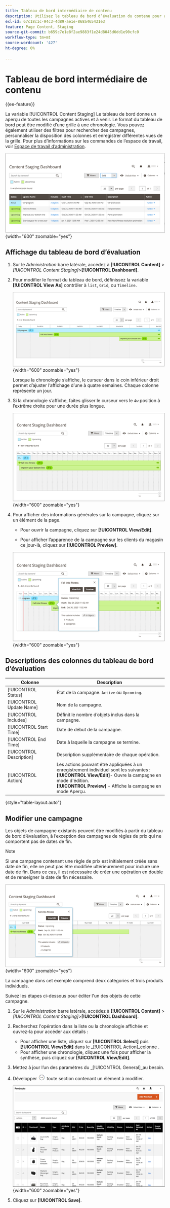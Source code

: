 ```yaml
---
title: Tableau de bord intermédiaire de contenu
description: Utilisez le tableau de bord d’évaluation du contenu pour accéder à un aperçu de toutes les campagnes actives et à venir.
exl-id: 67c18c1c-94c3-4d89-ae1e-868a465431e3
feature: Page Content, Staging
source-git-commit: b659c7e1e8f2ae9883f1e24d8045d6dd1e90cfc0
workflow-type: tm+mt
source-wordcount: '427'
ht-degree: 0%

---
```


# Tableau de bord intermédiaire de contenu

{{ee-feature}}

La variable [!UICONTROL Content Staging] Le tableau de bord donne un aperçu de toutes les campagnes actives et à venir. Le format du tableau de bord peut être modifié d’une grille à une chronologie. Vous pouvez également utiliser des filtres pour rechercher des campagnes, personnaliser la disposition des colonnes et enregistrer différentes vues de la grille. Pour plus d’informations sur les commandes de l’espace de travail, voir [Espace de travail d’administration](../getting-started/admin-workspace.md).

![Tableau de bord intermédiaire en mode Grille](./assets/content-staging-grid-view.png){width="600" zoomable="yes"}

## Affichage du tableau de bord d’évaluation

1. Sur le _Administration_ barre latérale, accédez à  **[!UICONTROL Content]** > _[!UICONTROL Content Staging]_>**[!UICONTROL Dashboard]**.

1. Pour modifier le format du tableau de bord, définissez la variable **[!UICONTROL View As]** contrôler à `list`, `Grid`, ou `Timeline`.

   ![Mode Chronologie](./assets/content-staging-dashboard-timeline.png){width="600" zoomable="yes"}

   Lorsque la chronologie s’affiche, le curseur dans le coin inférieur droit permet d’ajuster l’affichage d’une à quatre semaines. Chaque colonne représente un jour.

1. Si la chronologie s’affiche, faites glisser le curseur vers le `4w` position à l’extrême droite pour une durée plus longue.

   ![Affichage de quatre semaines](./assets/content-staging-timeline-4-week-view.png){width="600" zoomable="yes"}

1. Pour afficher des informations générales sur la campagne, cliquez sur un élément de la page.

   - Pour ouvrir la campagne, cliquez sur **[!UICONTROL View/Edit]**.

   - Pour afficher l’apparence de la campagne sur les clients du magasin ce jour-là, cliquez sur **[!UICONTROL Preview]**.

   ![Informations sur la campagne](./assets/content-staging-campaign-info.png){width="600" zoomable="yes"}

## Descriptions des colonnes du tableau de bord d’évaluation

| Colonne | Description |
|--- |--- |
| [!UICONTROL Status] | État de la campagne. `Active` ou `Upcoming`. |
| [!UICONTROL Update Name] | Nom de la campagne. |
| [!UICONTROL Includes] | Définit le nombre d’objets inclus dans la campagne. |
| [!UICONTROL Start Time] | Date de début de la campagne. |
| [!UICONTROL End Time] | Date à laquelle la campagne se termine. |
| [!UICONTROL Description] | Description supplémentaire de chaque opération. |
| [!UICONTROL Action] | Les actions pouvant être appliquées à un enregistrement individuel sont les suivantes :<br/>**[!UICONTROL View/Edit]**- Ouvre la campagne en mode d&#39;édition.<br/>**[!UICONTROL Preview]** - Affiche la campagne en mode Aperçu. |

{style="table-layout:auto"}

## Modifier une campagne

Les objets de campagne existants peuvent être modifiés à partir du tableau de bord d’évaluation, à l’exception des campagnes de règles de prix qui ne comportent pas de dates de fin.

>[!NOTE]
>
>Si une campagne contenant une règle de prix est initialement créée sans date de fin, elle ne peut pas être modifiée ultérieurement pour inclure une date de fin. Dans ce cas, il est nécessaire de créer une opération en double et de renseigner la date de fin nécessaire.

![Détails de la campagne](./assets/content-staging-dashboard-view-edit.png){width="600" zoomable="yes"}

La campagne dans cet exemple comprend deux catégories et trois produits individuels.

Suivez les étapes ci-dessous pour éditer l&#39;un des objets de cette campagne.

1. Sur le _Administration_ barre latérale, accédez à  **[!UICONTROL Content]** > _[!UICONTROL Content Staging]_>**[!UICONTROL Dashboard]**.

1. Recherchez l&#39;opération dans la liste ou la chronologie affichée et ouvrez-la pour accéder aux détails :

   - Pour afficher une liste, cliquez sur **[!UICONTROL Select]** puis **[!UICONTROL View/Edit]** dans le _[!UICONTROL Action]_colonne .
   - Pour afficher une chronologie, cliquez une fois pour afficher la synthèse, puis cliquez sur **[!UICONTROL View/Edit]**.

1. Mettez à jour l’un des paramètres du _[!UICONTROL General]_au besoin.

1. Développer ![Sélecteur d’extension](../assets/icon-display-expand.png) toute section contenant un élément à modifier.

   ![Mise à jour des produits affectés pour un élément de campagne](./assets/content-staging-campaign-edit-products.png){width="600" zoomable="yes"}

1. Cliquez sur **[!UICONTROL Save]**.
